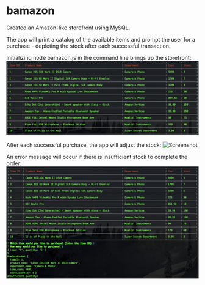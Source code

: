 # bamazon

Created an Amazon-like storefront using MySQL.

The app will print a catalog of the available items and prompt the user for a purchase - depleting the stock after each successful transaction.

Initializing node bamazon.js in the command line brings up the storefront:
![Screenshot](/screenshot-1.png)

After each successful purchase, the app will adjust the stock:
![Screenshot](/screenshot-2.png)

An error message will occur if there is insufficient stock to complete the order:
![Screenshot](/screenshot-3.png)